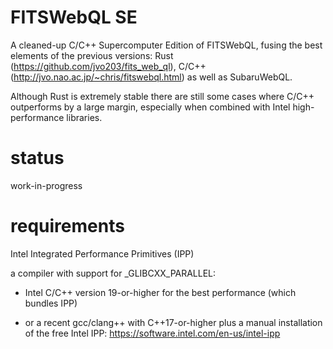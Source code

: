 # FITSWebQL SE
A cleaned-up C/C++ Supercomputer Edition of FITSWebQL, fusing the best elements of the previous versions: Rust (https://github.com/jvo203/fits_web_ql), C/C++ (http://jvo.nao.ac.jp/~chris/fitswebql.html) as well as SubaruWebQL.

Although Rust is extremely stable there are still some cases where C/C++ outperforms by a large margin, especially when combined with Intel high-performance libraries.

# status
work-in-progress

# requirements
Intel Integrated Performance Primitives (IPP)

a compiler with support for _GLIBCXX_PARALLEL:

* Intel C/C++ version 19-or-higher for the best performance (which bundles IPP)

* or a recent gcc/clang++ with C++17-or-higher plus a manual installation of the free Intel IPP: https://software.intel.com/en-us/intel-ipp
